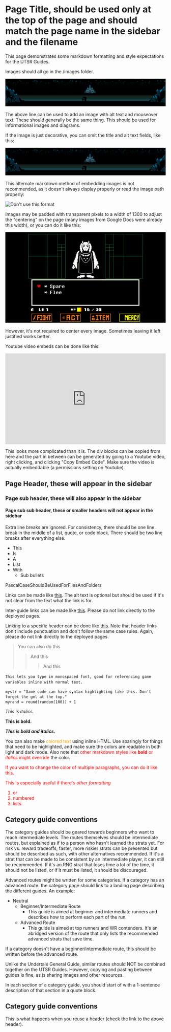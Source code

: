 # Page Title, should be used only at the top of the page and should match the page name in the sidebar and the filename

This page demonstrates some markdown formatting and style expectations for the UTSR Guides.

Images should all go in the /images folder. 

<img src='./Images/UTSRGuidesHeader.png' alt="Header image alt text" title="Header image mouseover text"></img>

The above line can be used to add an image with alt text and mouseover text. These should generally be the same thing. This should be used for informational images and diagrams.

If the image is just decorative, you can omit the title and alt text fields, like this:

<img src='./Images/UTSRGuidesHeader.png'></img>

This alternate markdown method of embedding images is not recommended, as it doesn't always display properly or read the image path properly:

![Don't use this format](../Images/UTSRGuidesHeader.png "Header image alt text")

Images may be padded with transparent pixels to a width of 1300 to adjust the "centering" on the page (many images from Google Docs were already this width), or you can do it like this:

<p align="center">
    <img src='./Images/8HandStrat.gif' alt='This attack deals 1hp, allowing for 8-hand Toriel strats.' title='This attack deals 1hp, allowing for 8-hand Toriel strats.'></img>
</p>

However, it's not required to center every image. Sometimes leaving it left justified works better.

Youtube video embeds can be done like this:

<div style=" max-width: 1280px; aspect-ratio: 16/9; display: flex;">
    <iframe width="100%" height="100%" src="https://www.youtube.com/embed/Ru1MK99uCe4" title="Bad Apple but it&#39;s an Undertale bullet pattern" frameborder="0" allow="accelerometer; autoplay; clipboard-write; encrypted-media; gyroscope; picture-in-picture; web-share" referrerpolicy="strict-origin-when-cross-origin" allowfullscreen></iframe>
</div>

This looks more complicated than it is. The div blocks can be copied from here and the part in between can be generated by going to a Youtube video, right clicking, and clicking "Copy Embed Code". Make sure the video is actually embeddable (a permissions setting on Youtube).

## Page Header, these will appear in the sidebar

### Page sub header, these will also appear in the sidebar

#### Page sub sub header, these or smaller headers will not appear in the sidebar





Extra line breaks are ignored. For consistency, there should be one line break in the middle of a list, quote, or code block. There should be two line breaks after everything else.

- This
- Is
- A
- List
- With
  - Sub bullets

PascalCaseShouldBeUsedForFilesAndFolders

Links can be made like [this](https://www.speedrun.com/ "Alt text for the link"). The alt text is optional but should be used if it's not clear from the text what the link is for.

Inter-guide links can be made like [this](/GeneralGuides/GeneralGuide "Alt text"). Please do not link directly to the deployed pages.

Linking to a specific header can be done like [this](/GeneralGuides/GeneralGuide?id=main-categories "Alt text"). Note that header links don't include punctuation and don't follow the same case rules. Again, please do not link directly to the deployed pages.

> You can also do this
>> And this
>>> And this

`This lets you type in monospaced font, good for referencing game variables inline with normal text.`

```gml
mystr = "Game code can have syntax highlighting like this. Don't forget the gml at the top."
myrand = round(random(100)) + 1
```

*This is italics.*

**This is bold.**

***This is bold and italics.***

You can also make <span style="color:orange">colored text</span> using inline HTML. Use sparingly for things that need to be highlighted, and make sure the colors are readable in both light and dark mode. Also note that <span style="color:red">other markdown styles like **bold** or *italics* might override</span> the color.

<div style="color:red">
If you want to change the color of multiple paragraphs, you can do it like this.

This is especially useful if there's *other formatting*

1. or
2. numbered
3. lists.
</div>

## Category guide conventions

The category guides should be geared towards beginners who want to reach intermediate levels. The routes themselves should be intermediate routes, but explained as if to a person who hasn't learned the strats yet. For risk vs. reward tradeoffs, faster, more riskier strats can be presented but should be described as such, with other alternatives recommended. If it's a strat that can be made to be consistent by an intermediate player, it can still be recommended. If it's an RNG strat that loses time a lot of the time, it should not be listed, or if it must be listed, it should be discouraged.

Advanced routes might be written for some categories. If a category has an advanced route. the category page should link to a landing page describing the different guides. An example:

- Neutral
  - Beginner/Intermediate Route
    - This guide is aimed at beginner and intermediate runners and describes how to perform each part of the run.
  - Advanced Route
    - This guide is aimed at top runners and WR contenders. It's an abridged version of the route that only lists the recommended advanced strats that save time.

If a category doesn't have a beginner/intermediate route, this should be written before the advanced route.

Unlike the Undertale General Guide, similar routes should NOT be combined together on the UTSR Guides. However, copying and pasting between guides is fine, as is sharing images and other resources.

In each section of a category guide, you should start of with a 1-sentence description of that section in a quote block.

## Category guide conventions

This is what happens when you reuse a header (check the link to the above header).
